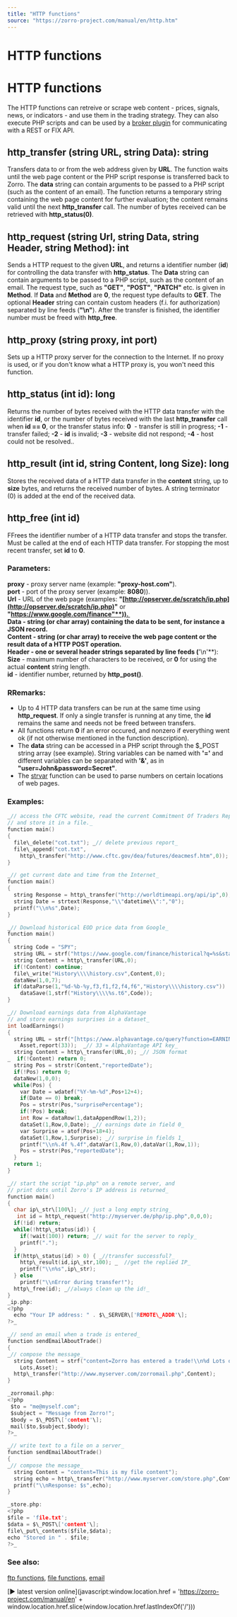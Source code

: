 ```yaml
---
title: "HTTP functions"
source: "https://zorro-project.com/manual/en/http.htm"
---
```


# HTTP functions

# HTTP functions

The HTTP functions can retreive or scrape web content - prices, signals, news, or indicators - and use them in the trading strategy. They can also execute PHP scripts and can be used by a [broker plugin](brokerplugin.md) for communicating with a REST or FIX API.

## http\_transfer (string URL, string Data): string

Transfers data to or from the web address given by **URL**. The function waits until the web page content or the PHP script response is transferred back to Zorro. The **data** string can contain arguments to be passed to a PHP script (such as the content of an email). The function returns a temporary string containing the web page content for further evaluation; the content remains valid until the next **http\_transfer** call. The number of bytes received can be retrieved with **http\_status(0)**.

## http\_request (string Url, string Data, string Header, string Method): int

Sends a HTTP request to the given **URL**, and returns a identifier number (**id**) for controlling the data transfer with **http\_status**. The **Data** string can contain arguments to be passed to a PHP script, such as the content of an email. The request type, such as **"GET"**, **"POST"**, **"PATCH"** etc. is given in **Method**. If **Data** and **Method** are **0**, the request type defaults to **GET**. The optional **Header** string can contain custom headers (f.i. for authorization) separated by line feeds (**"\\n"**). After the transfer is finished, the identifier number must be freed with **http\_free**. 

## http\_proxy (string proxy, int port)

Sets up a HTTP proxy server for the connection to the Internet. If no proxy is used, or if you don't know what a HTTP proxy is, you won't need this function.

## http\_status (int id): long

Returns the number of bytes received with the HTTP data transfer with the identifier **id**, or the number of bytes received with the last **http\_transfer** call when **id == 0**, or the transfer status info: **0**  - transfer is still in progress; **\-1** - transfer failed; **\-2** - **id** is invalid; **\-3** - website did not respond; **\-4** - host could not be resolved..

## http\_result (int id, string Content, long Size): long

Stores the received data of a HTTP data transfer in the **content** string, up to **size** bytes, and returns the received number of bytes. A string terminator (0) is added at the end of the received data.  

## http\_free (int id)

FFrees the identifier number of a HTTP data transfer and stops the transfer. Must be called at the end of each HTTP data transfer. For stopping the most recent transfer, set **id** to **0**.

### Parameters:

**proxy** - proxy server name (example: **"proxy-host.com"**).  
**port** - port of the proxy server (example: **8080**)).  
**Url** - URL of the web page (examples: **"[http://opserver.de/scratch/ip.php](http://opserver.de/scratch/ip.php)"** or **"https://www.google.com/finance"**)).   
**Data** - **string** (or **char** array) containing the data to be sent, for instance a JSON record.  
**Content** - **string** (or **char** array) to receive the web page content or the result data of a HTTP POST operation.  
**Header** - one or several header strings separated by line feeds (**'\\n'**):  
**Size** - maximum number of characters to be received, or **0** for using the actual **content** string length.  
**id** - identifier number, returned by **http\_post()**.  

### RRemarks:

*   Up to 4 HTTP data transfers can be run at the same time using **http\_request**. If only a single transfer is running at any time, the **id** remains the same and needs not be freed between transfers. 
*   All functions return **0** if an error occured, and nonzero if everything went ok (if not otherwise mentioned in the function description).
*   The **data** string can be accessed in a PHP script through the $\_POST string array (see example). String variables can be named with **'='** and different variables can be separated with **'&'**, as in **"user=John&password=Secret"**.
*   The [strvar](str_.md) function can be used to parse numbers on certain locations of web pages.

### Examples:

```c
_// access the CFTC website, read the current Commitment Of Traders Report,
// and store it in a file._
function main()  
{
  file\_delete("cot.txt"); _// delete previous report_
  file\_append("cot.txt",
    http\_transfer("http://www.cftc.gov/dea/futures/deacmesf.htm",0));
}
```
```c
_// get current date and time from the Internet_
function main()  
{
  string Response = http\_transfer("http://worldtimeapi.org/api/ip",0);
  string Date = strtext(Response,"\\"datetime\\":","0");
  printf("\\n%s",Date);
}
```
```c
_// Download historical EOD price data from Google_
function main()
{
  string Code = "SPY";
  string URL = strf("https://www.google.com/finance/historical?q=%s&startdate=01-Jan-2000&output=csv",Code);
  string Content = http\_transfer(URL,0);
  if(!Content) continue;
  file\_write("History\\\\history.csv",Content,0);
  dataNew(1,0,7);
  if(dataParse(1,"%d-%b-%y,f3,f1,f2,f4,f6","History\\\\history.csv"))
    dataSave(1,strf("History\\\\%s.t6",Code));
}
```
```c
_// Download earnings data from AlphaVantage 
// and store earnings surprises in a dataset_
int loadEarnings()
{
  string URL = strf("[https://www.alphavantage.co/query?function=EARNINGS&symbol=%s&apikey=%s](https://www.alphavantage.co/query?function=EARNINGS&symbol=%s&apikey=%s)",
    Asset,report(33));  _// 33 = AlphaVantage API key_
  string Content = http\_transfer(URL,0); _// JSON format
_  if(!Content) return 0; 
  string Pos = strstr(Content,"reportedDate");  
  if(!Pos) return 0;
  dataNew(1,0,0);
  while(Pos) {
    var Date = wdatef("%Y-%m-%d",Pos+12+4);
    if(Date == 0) break;
    Pos = strstr(Pos,"surprisePercentage");
    if(!Pos) break;
    int Row = dataRow(1,dataAppendRow(1,2));
    dataSet(1,Row,0,Date); _// earnings date in field 0_
    var Surprise = atof(Pos+18+4);
    dataSet(1,Row,1,Surprise); _// surprise in fields 1_
    printf("\\n%.4f %.4f",dataVar(1,Row,0),dataVar(1,Row,1));
    Pos = strstr(Pos,"reportedDate");
  }
  return 1;
}
```
```c
_// start the script "ip.php" on a remote server, and   
// print dots until Zorro's IP address is returned_ 
function main()
{
  char ip\_str\[100\]; _// just a long empty string_
   int id = http\_request("http://myserver.de/php/ip.php",0,0,0);
  if(!id) return;
  while(!http\_status(id)) {
    if(!wait(100)) return; _// wait for the server to reply_
    printf(".");
  }  
  if(http\_status(id) > 0) { _//transfer successful?_
    http\_result(id,ip\_str,100); _  //get the replied IP_
    printf("\\n%s",ip\_str);
  } else
    printf("\\nError during transfer!");
  http\_free(id); _//always clean up the id!_
}
_ip.php:
<?php  
  echo "Your IP address: " . $\_SERVER\['REMOTE\_ADDR'\];  
?>_
```
```c
_// send an email when a trade is entered_
function sendEmailAboutTrade()
{
_// compose the message_
  string Content = strf("content=Zorro has entered a trade!\\n%d Lots of %s",
    Lots,Asset);
  http\_transfer("http://www.myserver.com/zorromail.php",Content);
}

_zorromail.php:
<?php  
 $to = "me@myself.com";  
 $subject = "Message from Zorro!";  
 $body = $\_POST\['content'\];  
 mail($to,$subject,$body);  
?>_
```
```c
_// write text to a file on a server_
function sendEmailAboutTrade()
{
_// compose the message_
  string Content = "content=This is my file content");
  string echo = http\_transfer("http://www.myserver.com/store.php",Content);
  printf("\\nResponse: $s",echo);
}

_store.php:
<?php  
$file = 'file.txt';
$data = $\_POST\['content'\];
file\_put\_contents($file,$data);
echo "Stored in " . $file;
?>_
```

### See also:

[ftp functions](161_FTP_transfer.md), [file functions](158_File_access.md), [email](155_email.md)

[► latest version online](javascript:window.location.href = 'https://zorro-project.com/manual/en' + window.location.href.slice\(window.location.href.lastIndexOf\('/'\)\))